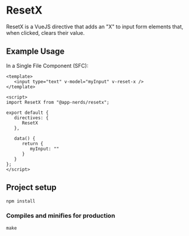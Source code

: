 # ResetX

ResetX is a VueJS directive that adds an "X" to input form elements
that, when clicked, clears their value.

## Example Usage
In a Single File Component (SFC):

```vue
<template>
   <input type="text" v-model="myInput" v-reset-x />
</template>

<script>
import ResetX from "@app-nerds/resetx";

export default {
   directives: {
      ResetX
   },

   data() {
      return {
         myInput: ""
      }
   }
};
</script>
```

## Project setup
```
npm install
```

### Compiles and minifies for production
```
make
```

